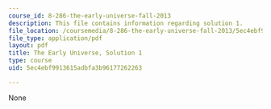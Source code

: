 ```yaml
---
course_id: 8-286-the-early-universe-fall-2013
description: This file contains information regarding solution 1.
file_location: /coursemedia/8-286-the-early-universe-fall-2013/5ec4ebf9913615adbfa3b96177262263_MIT8_286F13_q1sols.pdf
file_type: application/pdf
layout: pdf
title: The Early Universe, Solution 1
type: course
uid: 5ec4ebf9913615adbfa3b96177262263

---
```

None